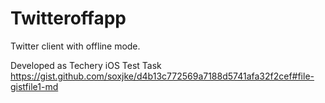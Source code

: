 # Twitteroffapp
Twitter client with offline mode.

Developed as Techery iOS Test Task 
https://gist.github.com/soxjke/d4b13c772569a7188d5741afa32f2cef#file-gistfile1-md